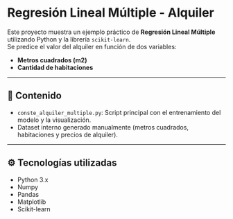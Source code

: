 # Regresión Lineal Múltiple - Alquiler

Este proyecto muestra un ejemplo práctico de **Regresión Lineal Múltiple** utilizando Python y la librería `scikit-learn`.  
Se predice el valor del alquiler en función de dos variables:  
- **Metros cuadrados (m2)**  
- **Cantidad de habitaciones**

---

## 📂 Contenido
- `conste_alquiler_multiple.py`: Script principal con el entrenamiento del modelo y la visualización.  
- Dataset interno generado manualmente (metros cuadrados, habitaciones y precios de alquiler).  

---

## ⚙️ Tecnologías utilizadas
- Python 3.x  
- Numpy  
- Pandas  
- Matplotlib  
- Scikit-learn  



